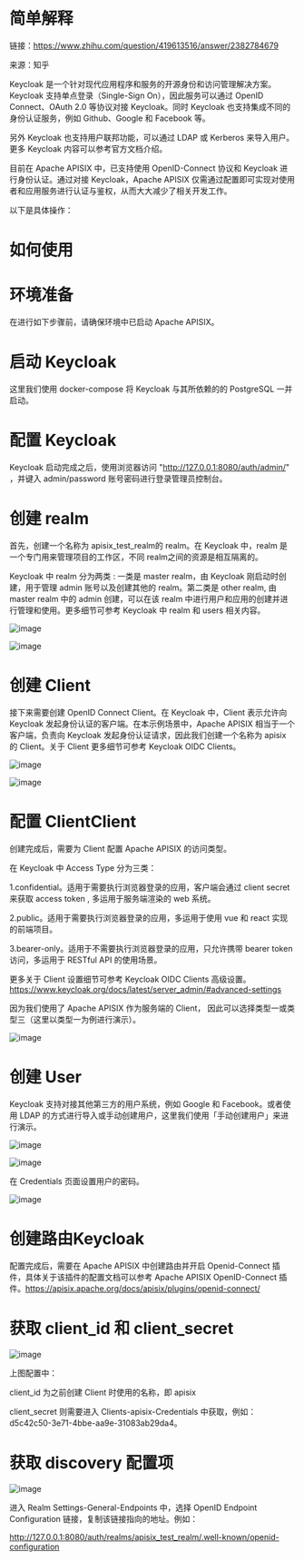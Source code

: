 # 简单解释

链接：https://www.zhihu.com/question/419613516/answer/2382784679

来源：知乎

Keycloak 是一个针对现代应用程序和服务的开源身份和访问管理解决方案。Keycloak 支持单点登录（Single-Sign On），因此服务可以通过 OpenID Connect、OAuth 2.0 等协议对接 Keycloak。同时 Keycloak 也支持集成不同的身份认证服务，例如 Github、Google 和 Facebook 等。

另外 Keycloak 也支持用户联邦功能，可以通过 LDAP 或 Kerberos 来导入用户。更多 Keycloak 内容可以参考官方文档介绍。

目前在 Apache APISIX 中，已支持使用 OpenID-Connect 协议和 Keycloak 进行身份认证。通过对接 Keycloak，Apache APISIX 仅需通过配置即可实现对使用者和应用服务进行认证与鉴权，从而大大减少了相关开发工作。

以下是具体操作：

# 如何使用

# 环境准备

在进行如下步骤前，请确保环境中已启动 Apache APISIX。

# 启动 Keycloak

这里我们使用 docker-compose 将 Keycloak 与其所依赖的的 PostgreSQL 一并启动。

# 配置 Keycloak
Keycloak 启动完成之后，使用浏览器访问 "http://127.0.0.1:8080/auth/admin/" ，并键入 admin/password 账号密码进行登录管理员控制台。

# 创建 realm

首先，创建一个名称为 apisix_test_realm的 realm。在 Keycloak 中，realm 是一个专门用来管理项目的工作区，不同 realm之间的资源是相互隔离的。

Keycloak 中 realm 分为两类 : 一类是 master realm，由 Keycloak 刚启动时创建，用于管理 admin 账号以及创建其他的 realm。第二类是 other realm, 由 master realm 中的 admin 创建，可以在该 realm 中进行用户和应用的创建并进行管理和使用。更多细节可参考 Keycloak 中 realm 和 users 相关内容。

![image](https://user-images.githubusercontent.com/117897416/204259896-1ba82837-2699-493a-9d7c-75021390fe6c.png)

![image](https://user-images.githubusercontent.com/117897416/204259993-728f118b-0421-4adf-ac88-ca93b0a6d976.png)

# 创建 Client

接下来需要创建 OpenID Connect Client。在 Keycloak 中，Client 表示允许向 Keycloak 发起身份认证的客户端。在本示例场景中，Apache APISIX 相当于一个客户端，负责向 Keycloak 发起身份认证请求，因此我们创建一个名称为 apisix 的 Client。关于 Client 更多细节可参考 Keycloak OIDC Clients。

![image](https://user-images.githubusercontent.com/117897416/204260135-1ab7f1c6-2deb-4a5f-9685-50c40c9ef364.png)

![image](https://user-images.githubusercontent.com/117897416/204260162-35853553-b28f-4226-96c0-65db5ddae458.png)

# 配置 ClientClient 
创建完成后，需要为 Client 配置 Apache APISIX 的访问类型。

在 Keycloak 中 Access Type 分为三类：

1.confidential。适用于需要执行浏览器登录的应用，客户端会通过 client secret 来获取 access token , 多运用于服务端渲染的 web 系统。

2.public。适用于需要执行浏览器登录的应用，多运用于使用 vue 和 react 实现的前端项目。

3.bearer-only。适用于不需要执行浏览器登录的应用，只允许携带 bearer token  访问，多运用于 RESTful API 的使用场景。

更多关于 Client 设置细节可参考 Keycloak OIDC Clients 高级设置。https://www.keycloak.org/docs/latest/server_admin/#advanced-settings

因为我们使用了 Apache APISIX 作为服务端的 Client， 因此可以选择类型一或类型三（这里以类型一为例进行演示）。

![image](https://user-images.githubusercontent.com/117897416/204260833-414fa8d0-4b80-4565-b885-7a1dcfd6971c.png)

# 创建 User

Keycloak 支持对接其他第三方的用户系统，例如 Google 和 Facebook。或者使用 LDAP 的方式进行导入或手动创建用户，这里我们使用「手动创建用户」来进行演示。

![image](https://user-images.githubusercontent.com/117897416/204261029-2341785b-bb18-4f95-bf35-d1c4d21c25bd.png)

![image](https://user-images.githubusercontent.com/117897416/204261082-8081d0b7-1f50-4ccf-84be-5ce478b4d352.png)

在 Credentials 页面设置用户的密码。

![image](https://user-images.githubusercontent.com/117897416/204261233-368a641c-1d28-40e9-997a-54d013b4af68.png)

# 创建路由Keycloak 

配置完成后，需要在 Apache APISIX 中创建路由并开启 Openid-Connect 插件，具体关于该插件的配置文档可以参考 Apache APISIX OpenID-Connect 插件。https://apisix.apache.org/docs/apisix/plugins/openid-connect/

# 获取 client_id 和 client_secret

![image](https://user-images.githubusercontent.com/117897416/204261482-3c40d00f-ebb0-432c-9f4d-6e3f056143d1.png)

上图配置中：

client_id 为之前创建 Client 时使用的名称，即 apisix

client_secret 则需要进入 Clients-apisix-Credentials 中获取，例如：d5c42c50-3e71-4bbe-aa9e-31083ab29da4。

# 获取 discovery 配置项

![image](https://user-images.githubusercontent.com/117897416/204261751-e9284470-662a-463e-bf2a-441a9d7f6b7d.png)

进入 Realm Settings-General-Endpoints 中，选择 OpenID Endpoint Configuration 链接，复制该链接指向的地址。例如：

http://127.0.0.1:8080/auth/realms/apisix_test_realm/.well-known/openid-configuration


